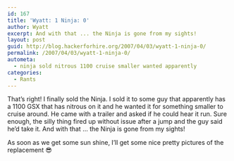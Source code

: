 ```yaml
---
id: 167
title: 'Wyatt: 1 Ninja: 0'
author: Wyatt
excerpt: And with that ... the Ninja is gone from my sights!
layout: post
guid: http://blog.hackerforhire.org/2007/04/03/wyatt-1-ninja-0/
permalink: /2007/04/03/wyatt-1-ninja-0/
autometa:
  - ninja sold nitrous 1100 cruise smaller wanted apparently
categories:
  - Rants
---
```

That&#8217;s right! I finally sold the Ninja. I sold it to some guy that apparently has a 1100 GSX that has nitrous on it and he wanted it for something smaller to cruise around. He came with a trailer and asked if he could hear it run. Sure enough, the silly thing fired up without issue after a jump and the guy said he&#8217;d take it. And with that &#8230; the Ninja is gone from my sights!

As soon as we get some sun shine, I&#8217;ll get some nice pretty pictures of the replacement 😎